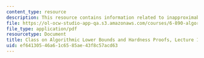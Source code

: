 ```yaml
---
content_type: resource
description: This resource contains information related to inapproximability examples.
file: https://ol-ocw-studio-app-qa.s3.amazonaws.com/courses/6-890-algorithmic-lower-bounds-fun-with-hardness-proofs-fall-2014/ef64130546a61c6585ae43f8c57acd63_MIT6_890F14_L11.pdf
file_type: application/pdf
resourcetype: Document
title: Class on Algorithmic Lower Bounds and Hardness Proofs, Lecture 11 Notes
uid: ef641305-46a6-1c65-85ae-43f8c57acd63
---
```


